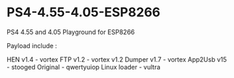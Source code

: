 # PS4-4.55-4.05-ESP8266
PS4 4.55 and 4.05 Playground for ESP8266


Payload include :

HEN v1.4 - vortex 
FTP v1.2 - vortex v1.2
Dumper v1.7 - vortex 
App2Usb v15 - stooged
Original - qwertyuiop
Linux loader - vultra
